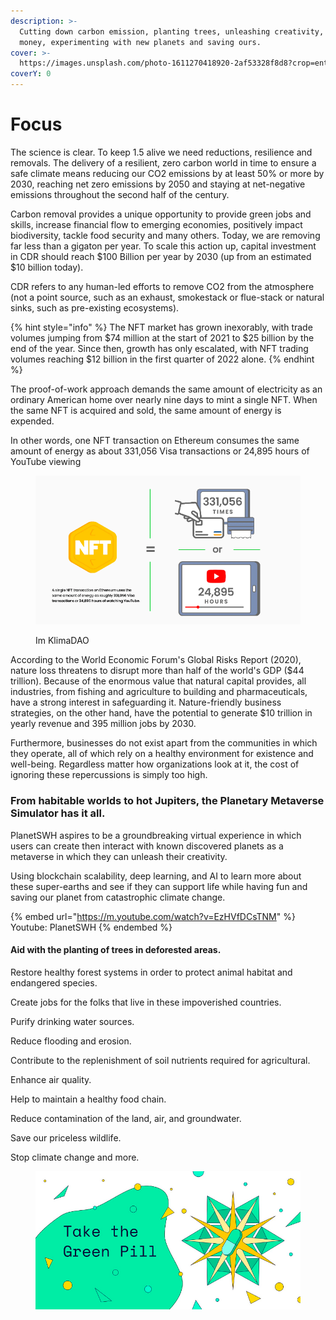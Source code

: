 ```yaml
---
description: >-
  Cutting down carbon emission, planting trees, unleashing creativity, making
  money, experimenting with new planets and saving ours.
cover: >-
  https://images.unsplash.com/photo-1611270418920-2af53328f8d8?crop=entropy&cs=tinysrgb&fm=jpg&ixid=MnwxOTcwMjR8MHwxfHNlYXJjaHw1fHxDYXJib24lMjBlbWlzc2lvbnxlbnwwfHx8fDE2NzMwOTQyNDk&ixlib=rb-4.0.3&q=80
coverY: 0
---
```


# Focus

The science is clear. To keep 1.5 alive we need reductions, resilience and removals. The delivery of a resilient, zero carbon world in time to ensure a safe climate means reducing our CO2 emissions by at least 50% or more by 2030, reaching net zero emissions by 2050 and staying at net-negative emissions throughout the second half of the century.

Carbon removal provides a unique opportunity to provide green jobs and skills, increase financial flow to emerging economies, positively impact biodiversity, tackle food security and many others. Today, we are removing far less than a gigaton per year.  To scale this action up, capital investment in CDR should reach $100 Billion per year by 2030 (up from an estimated $10 billion today).&#x20;

CDR refers to any human-led efforts to remove CO2 from the atmosphere (not a point source, such as an exhaust, smokestack or flue-stack or natural sinks, such as pre-existing ecosystems).

{% hint style="info" %}
The NFT market has grown inexorably, with trade volumes jumping from $74 million at the start of 2021 to $25 billion by the end of the year. Since then, growth has only escalated, with NFT trading volumes reaching $12 billion in the first quarter of 2022 alone.
{% endhint %}

The proof-of-work approach demands the same amount of electricity as an ordinary American home over nearly nine days to mint a single NFT. When the same NFT is acquired and sold, the same amount of energy is expended.&#x20;

In other words, one NFT transaction on Ethereum consumes the same amount of energy as about 331,056 Visa transactions or 24,895 hours of YouTube viewing

<figure><img src="../../.gitbook/assets/8D15C493-88D6-49CD-B23E-A07EA6DA304C (1).png" alt=""><figcaption><p>Im KlimaDAO</p></figcaption></figure>

According to the World Economic Forum's Global Risks Report (2020), nature loss threatens to disrupt more than half of the world's GDP ($44 trillion). Because of the enormous value that natural capital provides, all industries, from fishing and agriculture to building and pharmaceuticals, have a strong interest in safeguarding it. Nature-friendly business strategies, on the other hand, have the potential to generate $10 trillion in yearly revenue and 395 million jobs by 2030.

Furthermore, businesses do not exist apart from the communities in which they operate, all of which rely on a healthy environment for existence and well-being. Regardless matter how organizations look at it, the cost of ignoring these repercussions is simply too high.

### From habitable worlds to hot Jupiters, the Planetary Metaverse Simulator has it all.

PlanetSWH aspires to be a groundbreaking virtual experience in which users can create then interact with known discovered planets as a metaverse in which they can unleash their creativity.

Using blockchain scalability, deep learning, and AI to learn more about these super-earths and see if they can support life while having fun and saving our planet from catastrophic climate change.&#x20;

{% embed url="https://m.youtube.com/watch?v=EzHVfDCsTNM" %}
Youtube: PlanetSWH
{% endembed %}

#### Aid with the planting of trees in deforested areas.&#x20;

Restore healthy forest systems in order to protect animal habitat and endangered species.&#x20;

Create jobs for the folks that live in these impoverished countries.&#x20;

Purify drinking water sources.

Reduce flooding and erosion.&#x20;

Contribute to the replenishment of soil nutrients required for agricultural.

Enhance air quality.

Help to maintain a healthy food chain.

Reduce contamination of the land, air, and groundwater.

Save our priceless wildlife.&#x20;

Stop climate change and more.&#x20;

<figure><img src="../../.gitbook/assets/FF82E635-5B7C-474A-AD12-A7976CF29229.png" alt=""><figcaption></figcaption></figure>

